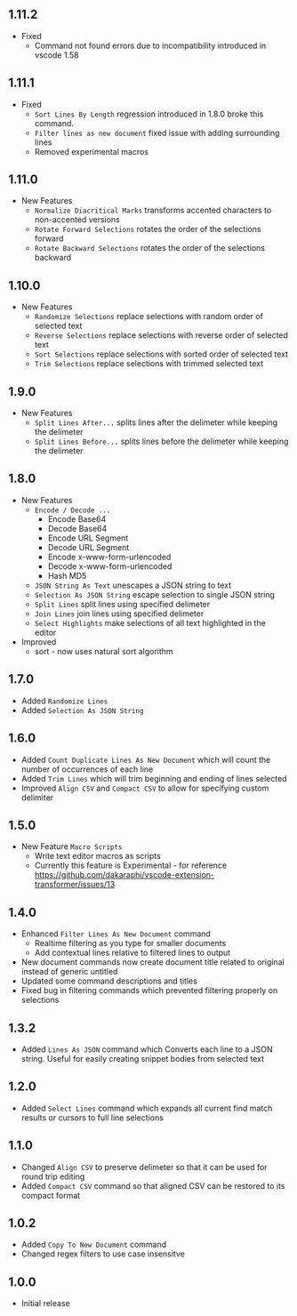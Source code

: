 ## 1.11.2
- Fixed
  - Command not found errors due to incompatibility introduced in vscode 1.58
  
## 1.11.1
- Fixed
  - `Sort Lines By Length` regression introduced in 1.8.0 broke this command.
  - `Filter lines as new document` fixed issue with adding surrounding lines
  - Removed experimental macros
  
## 1.11.0
- New Features
  - `Normalize Diacritical Marks` transforms accented characters to non-accented versions
  - `Rotate Forward Selections` rotates the order of the selections forward
  - `Rotate Backward Selections` rotates the order of the selections backward

## 1.10.0
- New Features
  - `Randomize Selections` replace selections with random order of selected text
  - `Reverse Selections` replace selections with reverse order of selected text
  - `Sort Selections` replace selections with sorted order of selected text
  - `Trim Selections` replace selections with trimmed selected text

## 1.9.0
- New Features
  - `Split Lines After...` splits lines after the delimeter while keeping the delimeter
  - `Split Lines Before...` splits lines before the delimeter while keeping the delimeter

## 1.8.0
- New Features
  - `Encode / Decode ...`
    - Encode Base64
    - Decode Base64
    - Encode URL Segment
    - Decode URL Segment
    - Encode x-www-form-urlencoded
    - Decode x-www-form-urlencoded
    - Hash MD5
  - `JSON String As Text` unescapes a JSON string to text
  - `Selection As JSON String` escape selection to single JSON string
  - `Split Lines` split lines using specified delimeter
  - `Join Lines` join lines using specified delimeter
  - `Select Highlights` make selections of all text highlighted in the editor
- Improved
  - sort - now uses natural sort algorithm

## 1.7.0
- Added `Randomize Lines`
- Added `Selection As JSON String`

## 1.6.0
- Added `Count Duplicate Lines As New Document` which will count the number of occurrences of each line
- Added `Trim Lines` which will trim beginning and ending of lines selected
- Improved `Align CSV` and `Compact CSV` to allow for specifying custom delimiter

## 1.5.0
- New Feature `Macro Scripts`
  - Write text editor macros as scripts
  - Currently this feature is Experimental - for reference https://github.com/dakaraphi/vscode-extension-transformer/issues/13

## 1.4.0
- Enhanced `Filter Lines As New Document` command
  - Realtime filtering as you type for smaller documents
  - Add contextual lines relative to filtered lines to output
- New document commands now create document title related to original instead of generic untitled
- Updated some command descriptions and titles
- Fixed bug in filtering commands which prevented filtering properly on selections

## 1.3.2
- Added `Lines As JSON` command which Converts each line to a JSON string.  Useful for easily creating snippet bodies from selected text

## 1.2.0
- Added `Select Lines` command which expands all current find match results or cursors to full line selections

## 1.1.0
- Changed `Align CSV` to preserve delimeter so that it can be used for round trip editing
- Added `Compact CSV` command so that aligned CSV can be restored to its compact format

## 1.0.2
- Added `Copy To New Document` command
- Changed regex filters to use case insensitve

## 1.0.0
- Initial release  






